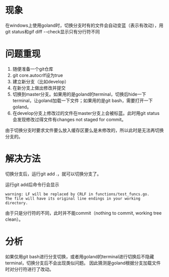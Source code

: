 # 现象
在windows上使用goland时，切换分支时有的文件会自动变蓝（表示有改动），用git status和gif diff --check显示只有分行符不同

# 问题重现
1. 随便准备一个git仓库
2. git core.autocrlf设为true
3. 建立新分支（比如develop）
4. 在新分支上做出修改并提交
5. 切换到master分支。如果用的是goland的terminal，切换后hide一下terminal，让goland加载一下文件；如果用的是git bash，需要打开一下goland。
6. 在develop分支上修改过的文件在master分支上会被标蓝。此时用git status会发现修改过得文件有changes not staged for commit。

由于切换分支时要求文件要么放入缓存区要么是未修改的，所以此时是无法再切换分支的。

# 解决方法
切换分支后，运行git add .，就可以切换分支了。

运行git add后命令行会显示
```
warning: LF will be replaced by CRLF in functions/test_funcs.go.
The file will have its original line endings in your working directory.
```
由于只是分行符的不同，此时并不能commit（nothing to commit, working tree clean）。

# 分析
如果仅用git bash进行分支切换，或者用goland的terminal进行切换后不隐藏terminal，切换分支后不会出现类似问题。
因此猜测是goland根据分支加载文件时对分行符进行了改动。
